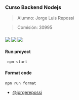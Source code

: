 ### Curso Backend Nodejs
>Alumno: Jorge Luis Repossi

>Comisión: 30995 
###


[![](https://img.shields.io/badge/LinkedIn-jorge-repossi)](https://www.linkedin.com/in/jorgerepossi/)
[![](https://img.shields.io/badge/Behance-Verbo-Studio)](https://www.behance.net/verbostudio)
[![](https://img.shields.io/badge/Gmail-jorgerepossi1980%40gmail.com-red)](mailto:jorgerepossi1980010@gmail.com)


#### Run proyect

```
 npm start
```

#### Format code
```
npm run format
```


- [@jorgerepossi](https://github.com/jorgerepossi)
